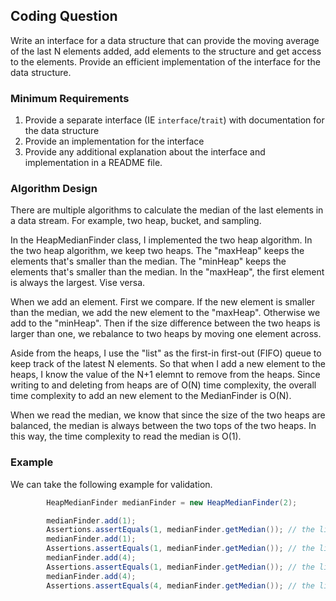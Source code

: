 ## Coding Question

Write an interface for a data structure that can provide the moving average of the last N elements added, add elements to the structure and get access to the elements. Provide an efficient implementation of the interface for the data structure.

### Minimum Requirements

1. Provide a separate interface (IE `interface`/`trait`) with documentation for the data structure
2. Provide an implementation for the interface
3. Provide any additional explanation about the interface and implementation in a README file.

### Algorithm Design

There are multiple algorithms to calculate the median of the last elements in a data stream. For example, two heap, bucket, and sampling.

In the HeapMedianFinder class, I implemented the two heap algorithm. In the two heap algorithm, we keep two heaps. The "maxHeap" keeps the elements that's smaller than the median. The "minHeap" keeps the elements that's smaller than the median. In the "maxHeap", the first element is always the largest. Vise versa.

When we add an element. First we compare. If the new element is smaller than the median, we add the new element to the "maxHeap". Otherwise we add to the "minHeap". Then if the size difference between the two heaps is larger than one, we rebalance to two heaps by moving one element across.

Aside from the heaps, I use the "list" as the first-in first-out (FIFO) queue to keep track of the latest N elements. So that when I add a new element to the heaps, I know the value of the N+1 elemnt to remove from the heaps. Since writing to and deleting from heaps are of O(N) time complexity, the overall time complexity to add an new element to the MedianFinder is O(N).

When we read the median, we know that since the size of the two heaps are balanced, the median is always between the two tops of the two heaps. In this way, the time complexity to read the median is O(1).

### Example

We can take the following example for validation.

```java
        HeapMedianFinder medianFinder = new HeapMedianFinder(2);

        medianFinder.add(1);
        Assertions.assertEquals(1, medianFinder.getMedian()); // the list is [1]
        medianFinder.add(1);
        Assertions.assertEquals(1, medianFinder.getMedian()); // the list is [1, 1]
        medianFinder.add(4);
        Assertions.assertEquals(1, medianFinder.getMedian()); // the list is [1, 4]
        medianFinder.add(4);
        Assertions.assertEquals(4, medianFinder.getMedian()); // the list is [4, 4]
```
